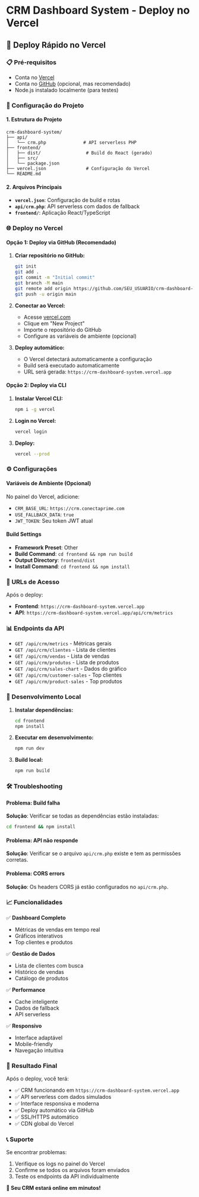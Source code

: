 # CRM Dashboard System - Deploy no Vercel

## 🚀 Deploy Rápido no Vercel

### 📋 Pré-requisitos
- Conta no [Vercel](https://vercel.com)
- Conta no [GitHub](https://github.com) (opcional, mas recomendado)
- Node.js instalado localmente (para testes)

### 🔧 Configuração do Projeto

#### 1. Estrutura do Projeto
```
crm-dashboard-system/
├── api/
│   └── crm.php              # API serverless PHP
├── frontend/
│   ├── dist/                 # Build do React (gerado)
│   ├── src/
│   └── package.json
├── vercel.json               # Configuração do Vercel
└── README.md
```

#### 2. Arquivos Principais
- **`vercel.json`**: Configuração de build e rotas
- **`api/crm.php`**: API serverless com dados de fallback
- **`frontend/`**: Aplicação React/TypeScript

### 🌐 Deploy no Vercel

#### Opção 1: Deploy via GitHub (Recomendado)

1. **Criar repositório no GitHub:**
   ```bash
   git init
   git add .
   git commit -m "Initial commit"
   git branch -M main
   git remote add origin https://github.com/SEU_USUARIO/crm-dashboard-system.git
   git push -u origin main
   ```

2. **Conectar ao Vercel:**
   - Acesse [vercel.com](https://vercel.com)
   - Clique em "New Project"
   - Importe o repositório do GitHub
   - Configure as variáveis de ambiente (opcional)

3. **Deploy automático:**
   - O Vercel detectará automaticamente a configuração
   - Build será executado automaticamente
   - URL será gerada: `https://crm-dashboard-system.vercel.app`

#### Opção 2: Deploy via CLI

1. **Instalar Vercel CLI:**
   ```bash
   npm i -g vercel
   ```

2. **Login no Vercel:**
   ```bash
   vercel login
   ```

3. **Deploy:**
   ```bash
   vercel --prod
   ```

### ⚙️ Configurações

#### Variáveis de Ambiente (Opcional)
No painel do Vercel, adicione:
- `CRM_BASE_URL`: `https://crm.conectaprime.com`
- `USE_FALLBACK_DATA`: `true`
- `JWT_TOKEN`: Seu token JWT atual

#### Build Settings
- **Framework Preset**: Other
- **Build Command**: `cd frontend && npm run build`
- **Output Directory**: `frontend/dist`
- **Install Command**: `cd frontend && npm install`

### 🎯 URLs de Acesso

Após o deploy:
- **Frontend**: `https://crm-dashboard-system.vercel.app`
- **API**: `https://crm-dashboard-system.vercel.app/api/crm/metrics`

### 📊 Endpoints da API

- `GET /api/crm/metrics` - Métricas gerais
- `GET /api/crm/clientes` - Lista de clientes
- `GET /api/crm/vendas` - Lista de vendas
- `GET /api/crm/produtos` - Lista de produtos
- `GET /api/crm/sales-chart` - Dados do gráfico
- `GET /api/crm/customer-sales` - Top clientes
- `GET /api/crm/product-sales` - Top produtos

### 🔧 Desenvolvimento Local

1. **Instalar dependências:**
   ```bash
   cd frontend
   npm install
   ```

2. **Executar em desenvolvimento:**
   ```bash
   npm run dev
   ```

3. **Build local:**
   ```bash
   npm run build
   ```

### 🛠️ Troubleshooting

#### Problema: Build falha
**Solução**: Verificar se todas as dependências estão instaladas:
```bash
cd frontend && npm install
```

#### Problema: API não responde
**Solução**: Verificar se o arquivo `api/crm.php` existe e tem as permissões corretas.

#### Problema: CORS errors
**Solução**: Os headers CORS já estão configurados no `api/crm.php`.

### 📈 Funcionalidades

✅ **Dashboard Completo**
- Métricas de vendas em tempo real
- Gráficos interativos
- Top clientes e produtos

✅ **Gestão de Dados**
- Lista de clientes com busca
- Histórico de vendas
- Catálogo de produtos

✅ **Performance**
- Cache inteligente
- Dados de fallback
- API serverless

✅ **Responsivo**
- Interface adaptável
- Mobile-friendly
- Navegação intuitiva

### 🎉 Resultado Final

Após o deploy, você terá:
- ✅ CRM funcionando em `https://crm-dashboard-system.vercel.app`
- ✅ API serverless com dados simulados
- ✅ Interface responsiva e moderna
- ✅ Deploy automático via GitHub
- ✅ SSL/HTTPS automático
- ✅ CDN global do Vercel

### 📞 Suporte

Se encontrar problemas:
1. Verifique os logs no painel do Vercel
2. Confirme se todos os arquivos foram enviados
3. Teste os endpoints da API individualmente

**🚀 Seu CRM estará online em minutos!**